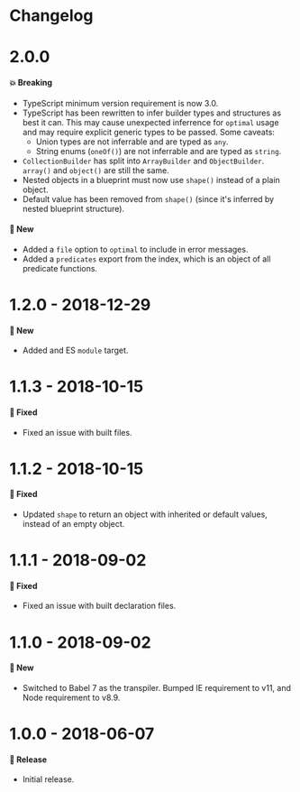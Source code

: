 # Changelog

# 2.0.0

#### 💥 Breaking

- TypeScript minimum version requirement is now 3.0.
- TypeScript has been rewritten to infer builder types and structures as best it can. This may cause
  unexpected inferrence for `optimal` usage and may require explicit generic types to be passed.
  Some caveats:
  - Union types are not inferrable and are typed as `any`.
  - String enums (`oneOf()`) are not inferrable and are typed as `string`.
- `CollectionBuilder` has split into `ArrayBuilder` and `ObjectBuilder`. `array()` and `object()`
  are still the same.
- Nested objects in a blueprint must now use `shape()` instead of a plain object.
- Default value has been removed from `shape()` (since it's inferred by nested blueprint structure).

#### 🚀 New

- Added a `file` option to `optimal` to include in error messages.
- Added a `predicates` export from the index, which is an object of all predicate functions.

# 1.2.0 - 2018-12-29

#### 🚀 New

- Added and ES `module` target.

# 1.1.3 - 2018-10-15

#### 🐞 Fixed

- Fixed an issue with built files.

# 1.1.2 - 2018-10-15

#### 🐞 Fixed

- Updated `shape` to return an object with inherited or default values, instead of an empty object.

# 1.1.1 - 2018-09-02

#### 🐞 Fixed

- Fixed an issue with built declaration files.

# 1.1.0 - 2018-09-02

#### 🚀 New

- Switched to Babel 7 as the transpiler. Bumped IE requirement to v11, and Node requirement to v8.9.

# 1.0.0 - 2018-06-07

#### 🎉 Release

- Initial release.
